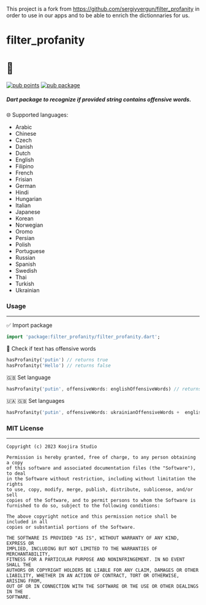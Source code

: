 This project is a fork from https://github.com/sergiyvergun/filter_profanity in order to use in our apps and to be able to enrich the dictionnaries for us.

# filter_profanity

# 🤬

[![pub points](https://img.shields.io/pub/points/filter_profanity?color=2E8B57&label=pub%20points)](https://pub.dev/packages/filter_profanity/score) [![pub package](https://img.shields.io/pub/v/filter_profanity.svg)](https://pub.dev/packages/filter_profanity)

##### Dart package to recognize if provided string contains offensive words.

🌐 Supported languages:

- Arabic
- Chinese
- Czech
- Danish
- Dutch
- English
- Filipino
- French
- Frisian
- German
- Hindi
- Hungarian
- Italian
- Japanese
- Korean
- Norwegian
- Oromo
- Persian
- Polish
- Portuguese
- Russian
- Spanish
- Swedish
- Thai
- Turkish
- Ukrainian

### Usage

---

✅ Import package

```dart
import 'package:filter_profanity/filter_profanity.dart';
```

🤬 Check if text has offensive words

```dart
hasProfanity('putin') // returns true
hasProfanity('Hello') // returns false
```

🇬🇧 Set language

```dart
hasProfanity('putin', offensiveWords: englishOffensiveWords) // returns true
```

🇺🇦 🇬🇧 Set languages

```dart
hasProfanity('putin', offensiveWords: ukrainianOffensiveWords +  englishOffensiveWords) // returns true
```

### MIT License

---

    Copyright (c) 2023 Koojira Studio

    Permission is hereby granted, free of charge, to any person obtaining a copy
    of this software and associated documentation files (the "Software"), to deal
    in the Software without restriction, including without limitation the rights
    to use, copy, modify, merge, publish, distribute, sublicense, and/or sell
    copies of the Software, and to permit persons to whom the Software is
    furnished to do so, subject to the following conditions:

    The above copyright notice and this permission notice shall be included in all
    copies or substantial portions of the Software.

    THE SOFTWARE IS PROVIDED "AS IS", WITHOUT WARRANTY OF ANY KIND, EXPRESS OR
    IMPLIED, INCLUDING BUT NOT LIMITED TO THE WARRANTIES OF MERCHANTABILITY,
    FITNESS FOR A PARTICULAR PURPOSE AND NONINFRINGEMENT. IN NO EVENT SHALL THE
    AUTHORS OR COPYRIGHT HOLDERS BE LIABLE FOR ANY CLAIM, DAMAGES OR OTHER
    LIABILITY, WHETHER IN AN ACTION OF CONTRACT, TORT OR OTHERWISE, ARISING FROM,
    OUT OF OR IN CONNECTION WITH THE SOFTWARE OR THE USE OR OTHER DEALINGS IN THE
    SOFTWARE.
